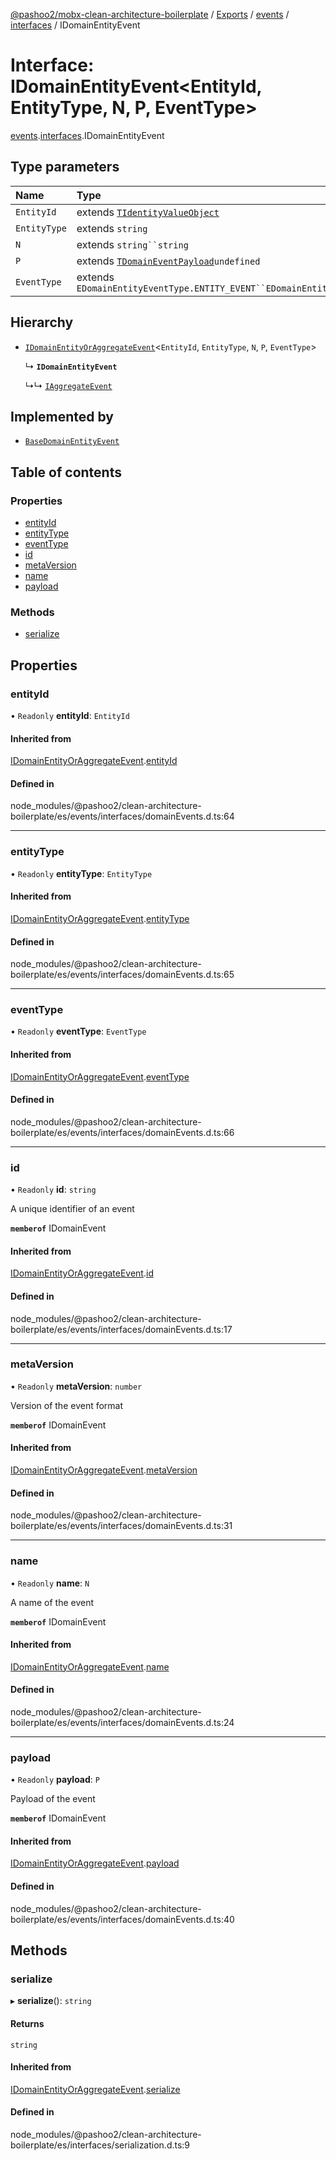 [@pashoo2/mobx-clean-architecture-boilerplate](../README.md) / [Exports](../modules.md) / [events](../modules/events.md) / [interfaces](../modules/events.interfaces.md) / IDomainEntityEvent

# Interface: IDomainEntityEvent<EntityId, EntityType, N, P, EventType\>

[events](../modules/events.md).[interfaces](../modules/events.interfaces.md).IDomainEntityEvent

## Type parameters

| Name | Type |
| :------ | :------ |
| `EntityId` | extends [`TIdentityValueObject`](../modules/valueobject.interfaces.md#tidentityvalueobject) |
| `EntityType` | extends `string` |
| `N` | extends `string``string` |
| `P` | extends [`TDomainEventPayload`](../modules/events.interfaces.md#tdomaineventpayload)`undefined` |
| `EventType` | extends `EDomainEntityEventType.ENTITY_EVENT``EDomainEntityEventType.ENTITY_EVENT` |

## Hierarchy

- [`IDomainEntityOrAggregateEvent`](events.interfaces.idomainentityoraggregateevent.md)<`EntityId`, `EntityType`, `N`, `P`, `EventType`\>

  ↳ **`IDomainEntityEvent`**

  ↳↳ [`IAggregateEvent`](events.interfaces.iaggregateevent.md)

## Implemented by

- [`BaseDomainEntityEvent`](../classes/events.classes.basedomainentityevent.md)

## Table of contents

### Properties

- [entityId](events.interfaces.idomainentityevent.md#entityid)
- [entityType](events.interfaces.idomainentityevent.md#entitytype)
- [eventType](events.interfaces.idomainentityevent.md#eventtype)
- [id](events.interfaces.idomainentityevent.md#id)
- [metaVersion](events.interfaces.idomainentityevent.md#metaversion)
- [name](events.interfaces.idomainentityevent.md#name)
- [payload](events.interfaces.idomainentityevent.md#payload)

### Methods

- [serialize](events.interfaces.idomainentityevent.md#serialize)

## Properties

### entityId

• `Readonly` **entityId**: `EntityId`

#### Inherited from

[IDomainEntityOrAggregateEvent](events.interfaces.idomainentityoraggregateevent.md).[entityId](events.interfaces.idomainentityoraggregateevent.md#entityid)

#### Defined in

node_modules/@pashoo2/clean-architecture-boilerplate/es/events/interfaces/domainEvents.d.ts:64

___

### entityType

• `Readonly` **entityType**: `EntityType`

#### Inherited from

[IDomainEntityOrAggregateEvent](events.interfaces.idomainentityoraggregateevent.md).[entityType](events.interfaces.idomainentityoraggregateevent.md#entitytype)

#### Defined in

node_modules/@pashoo2/clean-architecture-boilerplate/es/events/interfaces/domainEvents.d.ts:65

___

### eventType

• `Readonly` **eventType**: `EventType`

#### Inherited from

[IDomainEntityOrAggregateEvent](events.interfaces.idomainentityoraggregateevent.md).[eventType](events.interfaces.idomainentityoraggregateevent.md#eventtype)

#### Defined in

node_modules/@pashoo2/clean-architecture-boilerplate/es/events/interfaces/domainEvents.d.ts:66

___

### id

• `Readonly` **id**: `string`

A unique identifier of an event

**`memberof`** IDomainEvent

#### Inherited from

[IDomainEntityOrAggregateEvent](events.interfaces.idomainentityoraggregateevent.md).[id](events.interfaces.idomainentityoraggregateevent.md#id)

#### Defined in

node_modules/@pashoo2/clean-architecture-boilerplate/es/events/interfaces/domainEvents.d.ts:17

___

### metaVersion

• `Readonly` **metaVersion**: `number`

Version of the event format

**`memberof`** IDomainEvent

#### Inherited from

[IDomainEntityOrAggregateEvent](events.interfaces.idomainentityoraggregateevent.md).[metaVersion](events.interfaces.idomainentityoraggregateevent.md#metaversion)

#### Defined in

node_modules/@pashoo2/clean-architecture-boilerplate/es/events/interfaces/domainEvents.d.ts:31

___

### name

• `Readonly` **name**: `N`

A name of the event

**`memberof`** IDomainEvent

#### Inherited from

[IDomainEntityOrAggregateEvent](events.interfaces.idomainentityoraggregateevent.md).[name](events.interfaces.idomainentityoraggregateevent.md#name)

#### Defined in

node_modules/@pashoo2/clean-architecture-boilerplate/es/events/interfaces/domainEvents.d.ts:24

___

### payload

• `Readonly` **payload**: `P`

Payload of the event

**`memberof`** IDomainEvent

#### Inherited from

[IDomainEntityOrAggregateEvent](events.interfaces.idomainentityoraggregateevent.md).[payload](events.interfaces.idomainentityoraggregateevent.md#payload)

#### Defined in

node_modules/@pashoo2/clean-architecture-boilerplate/es/events/interfaces/domainEvents.d.ts:40

## Methods

### serialize

▸ **serialize**(): `string`

#### Returns

`string`

#### Inherited from

[IDomainEntityOrAggregateEvent](events.interfaces.idomainentityoraggregateevent.md).[serialize](events.interfaces.idomainentityoraggregateevent.md#serialize)

#### Defined in

node_modules/@pashoo2/clean-architecture-boilerplate/es/interfaces/serialization.d.ts:9
